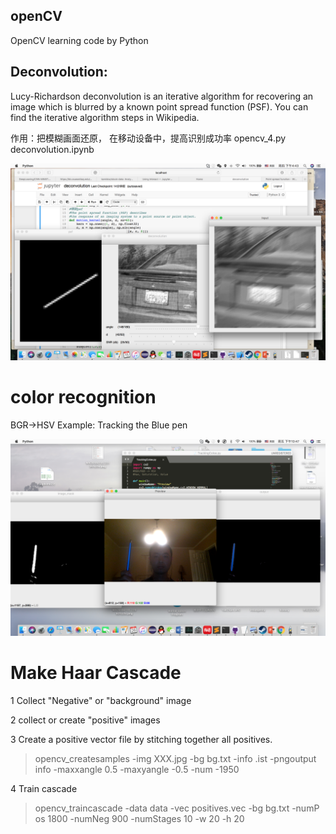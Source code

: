 ## openCV

OpenCV learning code by Python
## Deconvolution:

Lucy-Richardson deconvolution is an iterative algorithm for recovering an image which is blurred by a known point spread function (PSF). You can find the iterative algorithm steps in Wikipedia.

作用：把模糊画面还原， 在移动设备中，提高识别成功率
opencv_4.py
deconvolution.ipynb

![image](https://github.com/YanZiQinKevin/openCV/blob/master/image/decon_shoot.png)


# color recognition
BGR->HSV
Example: Tracking the Blue pen

![TrackingColor](https://github.com/YanZiQinKevin/openCV/blob/master/image/screenshoot.png)



# Make Haar Cascade
1 Collect "Negative" or "background" image

2 collect or create "positive" images

3 Create a positive vector file by stitching   	  together all positives. 

> opencv_createsamples -img XXX.jpg -bg bg.txt -info .ist -pngoutput info -maxxangle 0.5 -maxyangle -0.5 -num -1950

4 Train cascade

>  opencv_traincascade -data data -vec positives.vec -bg bg.txt -numP os 1800 -numNeg 900 -numStages 10 -w 20 -h 20
